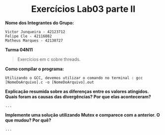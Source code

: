 <h1 align="center"> Exercícios Lab03 parte II</h1>

**Nome dos Integrantes do Grupo:**
```
Victor Junqueira - 42123712
Felipe Cle - 42116082
Matheus Marques - 42130727
```

**Turma 04N11**



> Exercícios em c sobre threads.


**Como compilar o programa:**

```
Utilizando o GCC, devemos utilizar o comando no terminal : gcc [NomeDoArquivo].c -o [NomeDoArquivo].out
```

**Explicação resumida sobre as diferenças entre os valores atingidos. Quais foram as causas das divergências? Por que elas aconteceram?**

```
...
```

**Implemente uma solução utilizando Mutex e comparece com a anterior. O que mudou? Por quê?**

```
...
```

